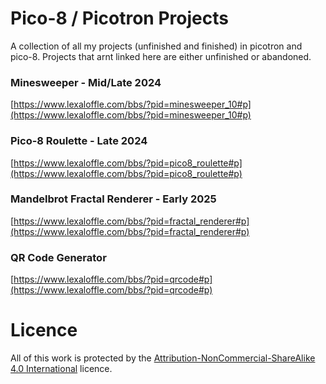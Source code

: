 # Pico-8 / Picotron Projects
A collection of all my projects (unfinished and finished) in picotron and pico-8. Projects that arnt linked here are either unfinished or abandoned.

### Minesweeper - Mid/Late 2024

[https://www.lexaloffle.com/bbs/?pid=minesweeper_10#p](https://www.lexaloffle.com/bbs/?pid=minesweeper_10#p)

### Pico-8 Roulette - Late 2024

[https://www.lexaloffle.com/bbs/?pid=pico8_roulette#p](https://www.lexaloffle.com/bbs/?pid=pico8_roulette#p)

### Mandelbrot Fractal Renderer - Early 2025

[https://www.lexaloffle.com/bbs/?pid=fractal_renderer#p](https://www.lexaloffle.com/bbs/?pid=fractal_renderer#p)

### QR Code Generator

[https://www.lexaloffle.com/bbs/?pid=qrcode#p](https://www.lexaloffle.com/bbs/?pid=qrcode#p)

# Licence
All of this work is protected by the [Attribution-NonCommercial-ShareAlike 4.0 International](https://creativecommons.org/licenses/by-nc-sa/4.0/) licence.
